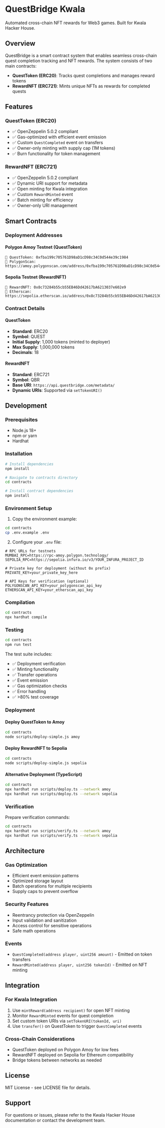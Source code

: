 # QuestBridge Kwala

Automated cross-chain NFT rewards for Web3 games. Built for Kwala Hacker House.

## Overview

QuestBridge is a smart contract system that enables seamless cross-chain quest completion tracking and NFT rewards. The system consists of two main contracts:

- **QuestToken (ERC20)**: Tracks quest completions and manages reward tokens
- **RewardNFT (ERC721)**: Mints unique NFTs as rewards for completed quests

## Features

### QuestToken (ERC20)
- ✅ OpenZeppelin 5.0.2 compliant
- ✅ Gas-optimized with efficient event emission
- ✅ Custom `QuestCompleted` event on transfers
- ✅ Owner-only minting with supply cap (1M tokens)
- ✅ Burn functionality for token management

### RewardNFT (ERC721)
- ✅ OpenZeppelin 5.0.2 compliant
- ✅ Dynamic URI support for metadata
- ✅ Open minting for Kwala integration
- ✅ Custom `RewardMinted` event
- ✅ Batch minting for efficiency
- ✅ Owner-only URI management

## Smart Contracts

### Deployment Addresses

#### Polygon Amoy Testnet (QuestToken)
```
📄 QuestToken: 0xfba199c705761D98aD1cD98c34C0d544e39c1984
🔗 PolygonScan: https://amoy.polygonscan.com/address/0xfba199c705761D98aD1cD98c34C0d544e39c1984
```

#### Sepolia Testnet (RewardNFT)
```
📄 RewardNFT: 0x8c73284b55cb55EB46Dd42617bA6213037e602e9
🔗 Etherscan: https://sepolia.etherscan.io/address/0x8c73284b55cb55EB46Dd42617bA6213037e602e9
```

### Contract Details

#### QuestToken
- **Standard**: ERC20
- **Symbol**: QUEST
- **Initial Supply**: 1,000 tokens (minted to deployer)
- **Max Supply**: 1,000,000 tokens
- **Decimals**: 18

#### RewardNFT
- **Standard**: ERC721
- **Symbol**: QBR
- **Base URI**: `https://api.questbridge.com/metadata/`
- **Dynamic URIs**: Supported via `setTokenURI()`

## Development

### Prerequisites
- Node.js 18+
- npm or yarn
- Hardhat

### Installation

```bash
# Install dependencies
npm install

# Navigate to contracts directory
cd contracts

# Install contract dependencies
npm install
```

### Environment Setup

1. Copy the environment example:
```bash
cd contracts
cp .env.example .env
```

2. Configure your `.env` file:
```env
# RPC URLs for testnets
MUMBAI_RPC=https://rpc-amoy.polygon.technology/
SEPOLIA_RPC=https://sepolia.infura.io/v3/YOUR_INFURA_PROJECT_ID

# Private key for deployment (without 0x prefix)
PRIVATE_KEY=your_private_key_here

# API Keys for verification (optional)
POLYGONSCAN_API_KEY=your_polygonscan_api_key
ETHERSCAN_API_KEY=your_etherscan_api_key
```

### Compilation

```bash
cd contracts
npx hardhat compile
```

### Testing

```bash
cd contracts
npm run test
```

The test suite includes:
- ✅ Deployment verification
- ✅ Minting functionality
- ✅ Transfer operations
- ✅ Event emission
- ✅ Gas optimization checks
- ✅ Error handling
- ✅ >80% test coverage

### Deployment

#### Deploy QuestToken to Amoy
```bash
cd contracts
node scripts/deploy-simple.js amoy
```

#### Deploy RewardNFT to Sepolia
```bash
cd contracts
node scripts/deploy-simple.js sepolia
```

#### Alternative Deployment (TypeScript)
```bash
cd contracts
npx hardhat run scripts/deploy.ts --network amoy
npx hardhat run scripts/deploy.ts --network sepolia
```

### Verification

Prepare verification commands:
```bash
cd contracts
npx hardhat run scripts/verify.ts --network amoy
npx hardhat run scripts/verify.ts --network sepolia
```

## Architecture

### Gas Optimization
- Efficient event emission patterns
- Optimized storage layout
- Batch operations for multiple recipients
- Supply caps to prevent overflow

### Security Features
- Reentrancy protection via OpenZeppelin
- Input validation and sanitization
- Access control for sensitive operations
- Safe math operations

### Events
- `QuestCompleted(address player, uint256 amount)` - Emitted on token transfers
- `RewardMinted(address player, uint256 tokenId)` - Emitted on NFT minting

## Integration

### For Kwala Integration
1. Use `mintReward(address recipient)` for open NFT minting
2. Monitor `RewardMinted` events for quest completion
3. Set custom token URIs via `setTokenURI(tokenId, uri)`
4. Use `transfer()` on QuestToken to trigger `QuestCompleted` events

### Cross-Chain Considerations
- QuestToken deployed on Polygon Amoy for low fees
- RewardNFT deployed on Sepolia for Ethereum compatibility
- Bridge tokens between networks as needed

## License

MIT License - see LICENSE file for details.

## Support

For questions or issues, please refer to the Kwala Hacker House documentation or contact the development team.
